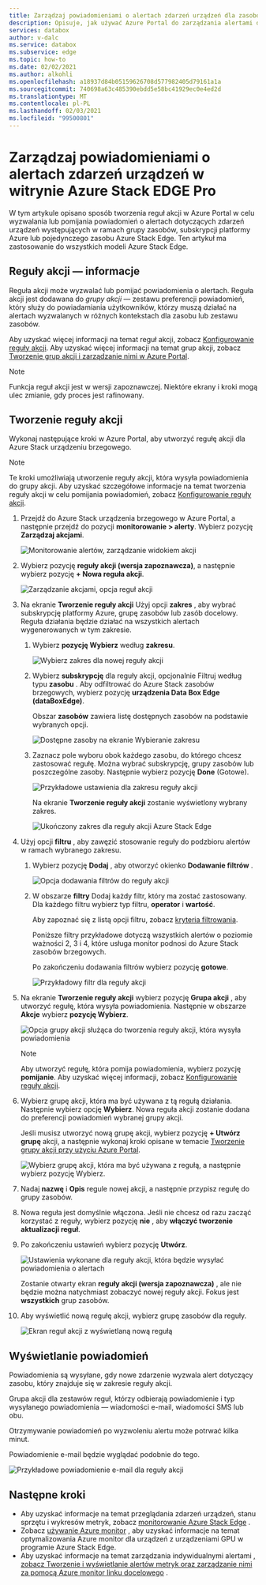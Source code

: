 ```yaml
---
title: Zarządzaj powiadomieniami o alertach zdarzeń urządzeń dla zasobów usługi Azure Stack EDGE Pro | Microsoft Docs
description: Opisuje, jak używać Azure Portal do zarządzania alertami dla zdarzeń urządzeń w Azure Stack zasobów brzegowych Pro.
services: databox
author: v-dalc
ms.service: databox
ms.subservice: edge
ms.topic: how-to
ms.date: 02/02/2021
ms.author: alkohli
ms.openlocfilehash: a18937d84b05159626708d577982405d79161a1a
ms.sourcegitcommit: 740698a63c485390ebdd5e58bc41929ec0e4ed2d
ms.translationtype: MT
ms.contentlocale: pl-PL
ms.lasthandoff: 02/03/2021
ms.locfileid: "99500801"
---
```

# <a name="manage-device-event-alert-notifications-on-azure-stack-edge-pro-resources"></a>Zarządzaj powiadomieniami o alertach zdarzeń urządzeń w witrynie Azure Stack EDGE Pro

W tym artykule opisano sposób tworzenia reguł akcji w Azure Portal w celu wyzwalania lub pomijania powiadomień o alertach dotyczących zdarzeń urządzeń występujących w ramach grupy zasobów, subskrypcji platformy Azure lub pojedynczego zasobu Azure Stack Edge. Ten artykuł ma zastosowanie do wszystkich modeli Azure Stack Edge.  

## <a name="about-action-rules"></a>Reguły akcji — informacje

Reguła akcji może wyzwalać lub pomijać powiadomienia o alertach. Reguła akcji jest dodawana do *grupy akcji* — zestawu preferencji powiadomień, który służy do powiadamiania użytkowników, którzy muszą działać na alertach wyzwalanych w różnych kontekstach dla zasobu lub zestawu zasobów.

Aby uzyskać więcej informacji na temat reguł akcji, zobacz [Konfigurowanie reguły akcji](/azure/azure-monitor/platform/alerts-action-rules?tabs=portal#configuring-an-action-rule). Aby uzyskać więcej informacji na temat grup akcji, zobacz [Tworzenie grup akcji i zarządzanie nimi w Azure Portal](/blob/master/articles/azure-monitor/platform/action-groups).

> [!NOTE]
> Funkcja reguł akcji jest w wersji zapoznawczej. Niektóre ekrany i kroki mogą ulec zmianie, gdy proces jest rafinowany.


## <a name="create-an-action-rule"></a>Tworzenie reguły akcji

Wykonaj następujące kroki w Azure Portal, aby utworzyć regułę akcji dla Azure Stack urządzeniu brzegowego.

> [!NOTE]
> Te kroki umożliwiają utworzenie reguły akcji, która wysyła powiadomienia do grupy akcji. Aby uzyskać szczegółowe informacje na temat tworzenia reguły akcji w celu pomijania powiadomień, zobacz [Konfigurowanie reguły akcji](/azure/azure-monitor/platform/alerts-action-rules?tabs=portal#configuring-an-action-rule).

1. Przejdź do Azure Stack urządzenia brzegowego w Azure Portal, a następnie przejdź do pozycji **monitorowanie > alerty**. Wybierz pozycję **Zarządzaj akcjami**.

   ![Monitorowanie alertów, zarządzanie widokiem akcji](media/azure-stack-edge-gpu-manage-device-event-alert-notifications/action-rules-open-view-01.png)

2. Wybierz pozycję **reguły akcji (wersja zapoznawcza)**, a następnie wybierz pozycję **+ Nowa reguła akcji**.

   ![Zarządzanie akcjami, opcja reguł akcji](media/azure-stack-edge-gpu-manage-device-event-alert-notifications/action-rules-open-view-02.png)

3. Na ekranie **Tworzenie reguły akcji** Użyj opcji **zakres** , aby wybrać subskrypcję platformy Azure, grupę zasobów lub zasób docelowy. Reguła działania będzie działać na wszystkich alertach wygenerowanych w tym zakresie.

   1. Wybierz **pozycję Wybierz** według **zakresu**.

      ![Wybierz zakres dla nowej reguły akcji](media/azure-stack-edge-gpu-manage-device-event-alert-notifications/new-action-rule-scope-01.png)

   2. Wybierz **subskrypcję** dla reguły akcji, opcjonalnie Filtruj według typu **zasobu** . Aby odfiltrować do Azure Stack zasobów brzegowych, wybierz pozycję **urządzenia Data Box Edge (dataBoxEdge)**.

      Obszar **zasobów** zawiera listę dostępnych zasobów na podstawie wybranych opcji.
  
      ![Dostępne zasoby na ekranie Wybieranie zakresu](media/azure-stack-edge-gpu-manage-device-event-alert-notifications/new-action-rule-scope-02.png)

   3. Zaznacz pole wyboru obok każdego zasobu, do którego chcesz zastosować regułę. Można wybrać subskrypcję, grupy zasobów lub poszczególne zasoby. Następnie wybierz pozycję **Done** (Gotowe).

      ![Przykładowe ustawienia dla zakresu reguły akcji](media/azure-stack-edge-gpu-manage-device-event-alert-notifications/new-action-rule-scope-03.png)

      Na ekranie **Tworzenie reguły akcji** zostanie wyświetlony wybrany zakres.

      ![Ukończony zakres dla reguły akcji Azure Stack Edge](media/azure-stack-edge-gpu-manage-device-event-alert-notifications/new-action-rule-scope-04.png)

4. Użyj opcji **filtru** , aby zawęzić stosowanie reguły do podzbioru alertów w ramach wybranego zakresu.

   1. Wybierz pozycję **Dodaj** , aby otworzyć okienko **Dodawanie filtrów** .

      ![Opcja dodawania filtrów do reguły akcji](media/azure-stack-edge-gpu-manage-device-event-alert-notifications/new-action-rule-filter-01.png)

   2. W obszarze **filtry** Dodaj każdy filtr, który ma zostać zastosowany. Dla każdego filtru wybierz typ filtru, **operator** i **wartość**.
   
      Aby zapoznać się z listą opcji filtru, zobacz [kryteria filtrowania](/azure/azure-monitor/platform/alerts-action-rules?tabs=portal#filter-criteria).

      Poniższe filtry przykładowe dotyczą wszystkich alertów o poziomie ważności 2, 3 i 4, które usługa monitor podnosi do Azure Stack zasobów brzegowych.

      Po zakończeniu dodawania filtrów wybierz pozycję **gotowe**.
   
      ![Przykładowy filtr dla reguły akcji](media/azure-stack-edge-gpu-manage-device-event-alert-notifications/new-action-rule-filter-02.png)

5. Na ekranie **Tworzenie reguły akcji** wybierz pozycję **Grupa akcji** , aby utworzyć regułę, która wysyła powiadomienia. Następnie w obszarze **Akcje** wybierz **pozycję Wybierz**.

   ![Opcja grupy akcji służąca do tworzenia reguły akcji, która wysyła powiadomienia](media/azure-stack-edge-gpu-manage-device-event-alert-notifications/new-action-rule-action-group-01.png)

   > [!NOTE]
   > Aby utworzyć regułę, która pomija powiadomienia, wybierz pozycję **pomijanie**. Aby uzyskać więcej informacji, zobacz [Konfigurowanie reguły akcji](/azure/azure-monitor/platform/alerts-action-rules?tabs=portal#configuring-an-action-rule).

6. Wybierz grupę akcji, która ma być używana z tą regułą działania. Następnie wybierz opcję **Wybierz**. Nowa reguła akcji zostanie dodana do preferencji powiadomień wybranej grupy akcji.

   Jeśli musisz utworzyć nową grupę akcji, wybierz pozycję **+ Utwórz grupę** akcji, a następnie wykonaj kroki opisane w temacie [Tworzenie grupy akcji przy użyciu Azure Portal](/azure/azure-monitor/platform/action-groups#create-an-action-group-by-using-the-azure-portal).

   ![Wybierz grupę akcji, która ma być używana z regułą, a następnie wybierz pozycję Wybierz.](media/azure-stack-edge-gpu-manage-device-event-alert-notifications/new-action-rule-action-group-02.png)

7. Nadaj **nazwę** i **Opis** regule nowej akcji, a następnie przypisz regułę do grupy zasobów.

9. Nowa reguła jest domyślnie włączona. Jeśli nie chcesz od razu zacząć korzystać z reguły, wybierz pozycję **nie** , aby **włączyć tworzenie aktualizacji reguł**.

10. Po zakończeniu ustawień wybierz pozycję **Utwórz**.

    ![Ustawienia wykonane dla reguły akcji, która będzie wysyłać powiadomienia o alertach](media/azure-stack-edge-gpu-manage-device-event-alert-notifications/new-action-rule-completed-settings.png)

    Zostanie otwarty ekran **reguły akcji (wersja zapoznawcza)** , ale nie będzie można natychmiast zobaczyć nowej reguły akcji. Fokus jest **wszystkich** grup zasobów.

11. Aby wyświetlić nową regułę akcji, wybierz grupę zasobów dla reguły.

    ![Ekran reguł akcji z wyświetlaną nową regułą](media/azure-stack-edge-gpu-manage-device-event-alert-notifications/new-action-rule-displayed.png)


## <a name="view-notifications"></a>Wyświetlanie powiadomień

Powiadomienia są wysyłane, gdy nowe zdarzenie wyzwala alert dotyczący zasobu, który znajduje się w zakresie reguły akcji.

Grupa akcji dla zestawów reguł, którzy odbierają powiadomienie i typ wysyłanego powiadomienia — wiadomości e-mail, wiadomości SMS lub obu.

Otrzymywanie powiadomień po wyzwoleniu alertu może potrwać kilka minut.

Powiadomienie e-mail będzie wyglądać podobnie do tego.

![Przykładowe powiadomienie e-mail dla reguły akcji](media/azure-stack-edge-gpu-manage-device-event-alert-notifications/sample-action-rule-email-notification.png)


## <a name="next-steps"></a>Następne kroki

<!-- - See [Create and manage action groups in the Azure portal](/blob/master/articles/azure-monitor/platform/action-groups) for guidance on creating a new action group.
- See [Configure an action rule](/azure/azure-monitor/platform/alerts-action-rules?tabs=portal#configuring-an-action-rule) for more info about creating action rules that send or suppress alert notifications. -2 bullets referenced above. Making room for local tasks in "Next Steps." --> 
- Aby uzyskać informacje na temat przeglądania zdarzeń urządzeń, stanu sprzętu i wykresów metryk, zobacz [monitorowanie Azure Stack Edge](azure-stack-edge-monitor.md) . 
- Zobacz [używanie Azure monitor](azure-stack-edge-gpu-enable-azure-monitor.md) , aby uzyskać informacje na temat optymalizowania Azure monitor dla urządzeń z urządzeniami GPU w programie Azure Stack Edge.
- Aby uzyskać informacje na temat zarządzania indywidualnymi alertami [, zobacz Tworzenie i wyświetlanie alertów metryk oraz zarządzanie nimi za pomocą Azure monitor linku docelowego](/../azure-monitor/platform/alerts-metric.md) .
